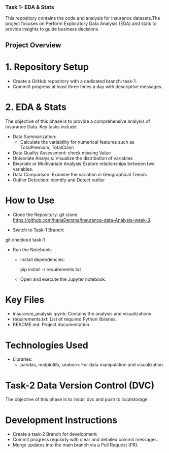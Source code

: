 ### Task 1- EDA & Stats
This repository contains the code and analysis for insurance datasets.The project focuses on Perform Exploratory Data Analysis (EDA) and stats to provide insights to guide business decisions.

## Project Overview

# 1. Repository Setup
- Create a GitHub repository with a dedicated branch: task-1.
- Committ progress at least three times a day with descriptive messages.
# 2. EDA & Stats
The objective of this phase is to provide a comprehensive analysis of Insurance Data. Key tasks include: 
   - Data Summarization:
       - Calculate the variability for numerical features such as   TotalPremium, TotalClaim
   - Data Quality Assessment: check missing Value
   - Univariate Analysis: Visualize the distribution of variables
   - Bivariate or Multivariate Analysis:Explore relationships between two variables.
   - Data Comparison:  Examine the variation in Geographical Trends
   - Outlier Detection: identify and Detect outlier 

# How to Use
- Clone the Repository:
git clone https://github.com/hanaDemma/Insurance-data-Analysis-week-3.

- Switch to Task-1 Branch:

git checkout task-1

- Run the Notebook:

    - Install dependencies:

        pip install -r requirements.txt

    - Open and execute the Jupyter notebook.

# Key Files
- insurance_analysis.ipynb: Contains the analysis and visualizations
- requirements.txt: List of required Python libraries.
- README.md: Project documentation.

# Technologies Used
- Libraries:
    - pandas, matplotlib, seaborn: For data manipulation and visualization.

# Task-2 Data Version Control (DVC)
The objective of this phase is to install dvc and push to localstorage

# Development Instructions
- Create a task-2 Branch for development.
- Commit progress regularly with clear and detailed commit messages.
- Merge updates into the main branch via a Pull Request (PR).